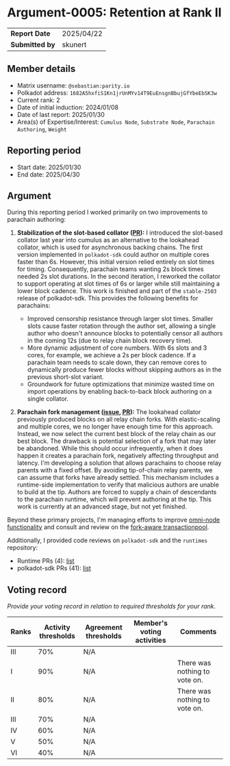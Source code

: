  # Argument-0005: Retention at Rank II

|                  |            |
| ---------------- | ---------- |
| **Report Date**  | 2025/04/22 |
| **Submitted by** | skunert    |


## Member details

- Matrix username: `@sebastian:parity.io`
- Polkadot address: `1682A5hxfiS1Kn1jrUnMYv14T9EuEnsgnBbujGfYbeEbSK3w`
- Current rank: 2
- Date of initial induction: 2024/01/08
- Date of last report: 2025/01/30
- Area(s) of Expertise/Interest: `Cumulus Node`, `Substrate Node`, `Parachain Authoring`, `Weight`

## Reporting period

- Start date: 2025/01/30
- End date: 2025/04/30

## Argument

During this reporting period I worked primarily on two improvements to parachain authoring:

1. **Stabilization of the slot-based collator ([PR](https://github.com/paritytech/polkadot-sdk/pull/7569)):** I introduced the slot-based collator last year into cumulus as an alternative to the lookahead collator, which is used for asynchronous backing chains. The first version implemented in `polkadot-sdk` could author on multiple cores faster than 6s. However, this initial version relied entirely on slot times for timing. Consequently, parachain teams wanting 2s block times needed 2s slot durations. In the second iteration, I reworked the collator to support operating at slot times of 6s or larger while still maintaining a lower block cadence. This work is finished and part of the `stable-2503` release of polkadot-sdk.
   This provides the following benefits for parachains:
   - Improved censorship resistance through larger slot times. Smaller slots cause faster rotation through the author set, allowing a single author who doesn't announce blocks to potentially censor all authors in the coming 12s (due to relay chain block recovery time).
   - More dynamic adjustment of core numbers. With 6s slots and 3 cores, for example, we achieve a 2s per block cadence. If a parachain team needs to scale down, they can remove cores to dynamically produce fewer blocks without skipping authors as in the previous short-slot variant.
   - Groundwork for future optimizations that minimize wasted time on import operations by enabling back-to-back block authoring on a single collator.

2. **Parachain fork management ([issue](https://github.com/paritytech/polkadot-sdk/issues/7780), [PR](https://github.com/paritytech/polkadot-sdk/pull/8299)):** The lookahead collator previously produced blocks on all relay chain forks. With elastic-scaling and multiple cores, we no longer have enough time for this approach. Instead, we now select the current best block of the relay chain as our best block. The drawback is potential selection of a fork that may later be abandoned. While this should occur infrequently, when it does happen it creates a parachain fork, negatively affecting throughput and latency. I'm developing a solution that allows parachains to choose relay parents with a fixed offset. By avoiding tip-of-chain relay parents, we can assume that forks have already settled. This mechanism includes a runtime-side implementation to verify that malicious authors are unable to build at the tip. Authors are forced to supply a chain of descendants to the parachain runtime, which will prevent authoring at the tip. This work is currently at an advanced stage, but not yet finished.

Beyond these primary projects, I'm managing efforts to improve [omni-node functionality](https://github.com/orgs/paritytech/projects/157) and consult and review on the [fork-aware transactionpool](https://github.com/orgs/paritytech/projects/156/views/6?sliceBy%5BcolumnId%5D=Status&sliceBy%5Bvalue%5D=Todo).

Additionally, I provided code reviews on `polkadot-sdk` and the `runtimes` repository:
- Runtime PRs (4): [list](https://github.com/polkadot-fellows/runtimes/pulls?q=is:pr++reviewed-by:skunert+created:2025-01-30..2025-04-30+)
- polkadot-sdk PRs (41): [list](https://github.com/paritytech/polkadot-sdk/pulls?q=is:pr+reviewed-by:skunert+created:2025-01-30..2025-04-30+)

## Voting record

*Provide your voting record in relation to required thresholds for your rank.* 

| Ranks | Activity thresholds | Agreement thresholds | Member's voting activities | Comments                      |
| ----- | ------------------- | -------------------- | -------------------------- | ----------------------------- |
| III   | 70%                 | N/A                  |                            |                               |
| I     | 90%                 | N/A                  |                            | There was nothing to vote on. |
| II    | 80%                 | N/A                  |                            | There was nothing to vote on. |
| III   | 70%                 | N/A                  |                            |                               |
| IV    | 60%                 | N/A                  |                            |                               |
| V     | 50%                 | N/A                  |                            |                               |
| VI    | 40%                 | N/A                  |                            |                               |
